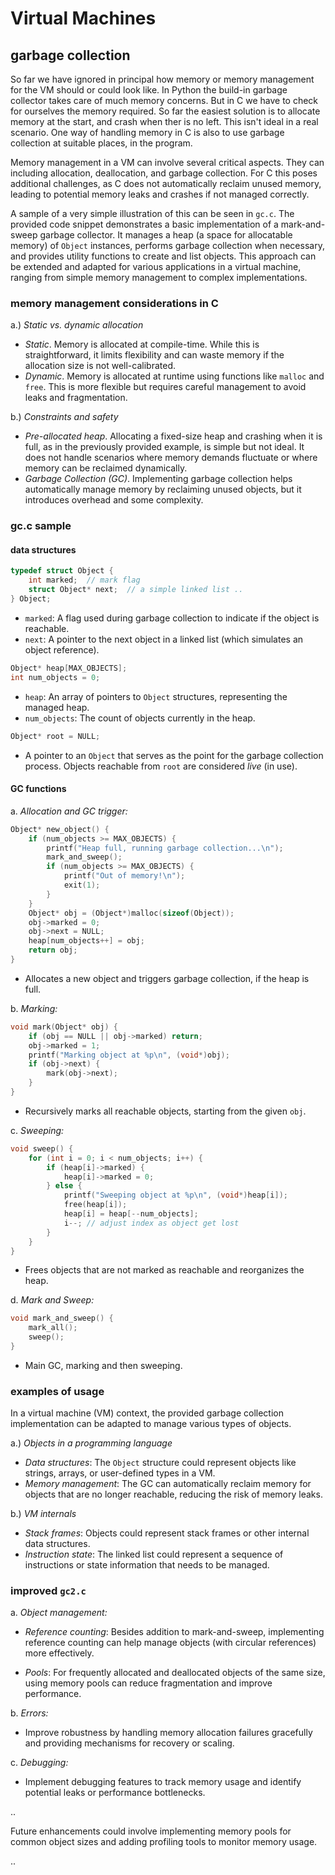 # Virtual Machines

## garbage collection

So far we have ignored in principal how memory or memory management
for the VM should or could look like. In Python the build-in
garbage collector takes care of much memory concerns. But in C
we have to check for ourselves the memory required. So far
the easiest solution is to allocate memory at the start, and
crash when ther is no left. This isn't ideal in a real scenario.
One way of handling memory in C is also to use garbage collection
at suitable places, in the program.

Memory management in a VM can involve several critical aspects.
They can including allocation, deallocation, and garbage collection.
For C this poses additional challenges, as C
does not automatically reclaim unused memory, leading to
potential memory leaks and crashes if not managed correctly.

A sample of a very simple illustration of this can be seen in
`gc.c`. The provided code snippet demonstrates a basic implementation
of a mark-and-sweep garbage collector. It manages a heap (a space
for allocatable memory) of `Object` instances, performs garbage
collection when necessary, and provides utility functions to
create and list objects. This approach can be extended and
adapted for various applications in a virtual machine, ranging
from simple memory management to complex implementations.


### memory management considerations in C

a.) *Static vs. dynamic allocation*
   - *Static*. Memory is allocated at compile-time. While this
   is straightforward, it limits flexibility and can waste memory
   if the allocation size is not well-calibrated.
   - *Dynamic*. Memory is allocated at runtime using functions
   like `malloc` and `free`. This is more flexible but requires
   careful management to avoid leaks and fragmentation.

b.) *Constraints and safety*
   - *Pre-allocated heap*. Allocating a fixed-size heap and crashing
   when it is full, as in the previously provided example, is simple
   but not ideal. It does not handle scenarios where memory demands
   fluctuate or where memory can be reclaimed dynamically.
   - *Garbage Collection (GC)*. Implementing garbage collection helps
   automatically manage memory by reclaiming unused objects, but it
   introduces overhead and some complexity.


### gc.c sample

#### data structures

   ```c
   typedef struct Object {
       int marked;  // mark flag
       struct Object* next;  // a simple linked list ..
   } Object;
   ```
   - `marked`: A flag used during garbage collection to
     indicate if the object is reachable.
   - `next`: A pointer to the next object in a linked list
     (which simulates an object reference).


   ```c
   Object* heap[MAX_OBJECTS];
   int num_objects = 0;
   ```
   - `heap`: An array of pointers to `Object` structures,
      representing the managed heap.
   - `num_objects`: The count of objects currently in the heap.


   ```c
   Object* root = NULL;
   ```
   - A pointer to an `Object` that serves as the point for
   the garbage collection process. Objects reachable from
   `root` are considered *live* (in use).


#### GC functions

a. *Allocation and GC trigger:*
   ```c
   Object* new_object() {
       if (num_objects >= MAX_OBJECTS) {
           printf("Heap full, running garbage collection...\n");
           mark_and_sweep();
           if (num_objects >= MAX_OBJECTS) {
               printf("Out of memory!\n");
               exit(1);
           }
       }
       Object* obj = (Object*)malloc(sizeof(Object));
       obj->marked = 0;
       obj->next = NULL;
       heap[num_objects++] = obj;
       return obj;
   }
   ```
   - Allocates a new object and triggers garbage
     collection, if the heap is full.

b. *Marking:*
   ```c
   void mark(Object* obj) {
       if (obj == NULL || obj->marked) return;
       obj->marked = 1;
       printf("Marking object at %p\n", (void*)obj);
       if (obj->next) {
           mark(obj->next);
       }
   }
   ```
   - Recursively marks all reachable objects,
     starting from the given `obj`.

c. *Sweeping:*
   ```c
   void sweep() {
       for (int i = 0; i < num_objects; i++) {
           if (heap[i]->marked) {
               heap[i]->marked = 0;
           } else {
               printf("Sweeping object at %p\n", (void*)heap[i]);
               free(heap[i]);
               heap[i] = heap[--num_objects];
               i--; // adjust index as object get lost
           }
       }
   }
   ```
   - Frees objects that are not marked as reachable
     and reorganizes the heap.

d. *Mark and Sweep:*
   ```c
   void mark_and_sweep() {
       mark_all();
       sweep();
   }
   ```
   - Main GC, marking and then sweeping.



### examples of usage

In a virtual machine (VM) context, the provided garbage collection
implementation can be adapted to manage various types of objects.

a.) *Objects in a programming language*
   - *Data structures*: The `Object` structure could represent objects
   like strings, arrays, or user-defined types in a VM.
   - *Memory management*: The GC can automatically reclaim memory for
   objects that are no longer reachable, reducing the risk of memory leaks.

b.) *VM internals*
   - *Stack frames*: Objects could represent stack frames or other
   internal data structures.
   - *Instruction state*: The linked list could represent a sequence
   of instructions or state information that needs to be managed.



### improved `gc2.c`

a. *Object management:*
   - *Reference counting*: Besides addition to mark-and-sweep,
   implementing reference counting can help manage objects (with
   circular references) more effectively.

   - *Pools*: For frequently allocated and deallocated
   objects of the same size, using memory pools can reduce
   fragmentation and improve performance.

b. *Errors:*
   - Improve robustness by handling memory allocation failures
   gracefully and providing mechanisms for recovery or scaling.

c. *Debugging:*
   - Implement debugging features to track memory usage and
   identify potential leaks or performance bottlenecks.



..

Future enhancements could involve implementing memory
pools for common object sizes and adding profiling
tools to monitor memory usage.


..
